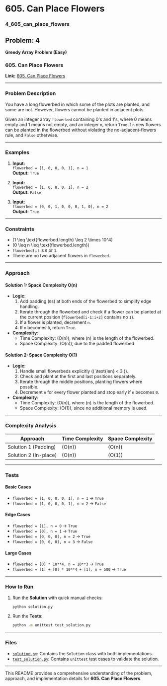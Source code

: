 # 605. Can Place Flowers
### 4_605_can_place_flowers

## Problem: 4  
**Greedy Array Problem (Easy)**  

### **605. Can Place Flowers**

**Link:** [605. Can Place Flowers](https://leetcode.com/problems/can-place-flowers/description/?envType=study-plan-v2&envId=leetcode-75)

---

### Problem Description

You have a long flowerbed in which some of the plots are planted, and some are not. However, flowers cannot be planted in adjacent plots.  

Given an integer array `flowerbed` containing 0's and 1's, where 0 means empty and 1 means not empty, and an integer `n`, return `True` if `n` new flowers can be planted in the flowerbed without violating the no-adjacent-flowers rule, and `False` otherwise.

---

### Examples

1. **Input:**  
   `flowerbed = [1, 0, 0, 0, 1], n = 1`  
   **Output:** `True`

2. **Input:**  
   `flowerbed = [1, 0, 0, 0, 1], n = 2`  
   **Output:** `False`

3. **Input:**  
   `flowerbed = [0, 0, 1, 0, 0, 0, 1, 0], n = 2`  
   **Output:** `True`

---

### Constraints

- \(1 \leq \text{flowerbed.length} \leq 2 \times 10^4\)
- \(0 \leq n \leq \text{flowerbed.length}\)
- `flowerbed[i]` is `0` or `1`.
- There are no two adjacent flowers in `flowerbed`.

---

### Approach

#### **Solution 1: Space Complexity O(n)**

- **Logic**:
  1. Add padding (`0`s) at both ends of the flowerbed to simplify edge handling.
  2. Iterate through the flowerbed and check if a flower can be planted at the current position (`flowerbed[i-1:i+2]` contains no `1`).
  3. If a flower is planted, decrement `n`.
  4. If `n` becomes `0`, return `True`.
- **Complexity**:
  - Time Complexity: \(O(n)\), where \(n\) is the length of the flowerbed.
  - Space Complexity: \(O(n)\), due to the padded flowerbed.

#### **Solution 2: Space Complexity O(1)**

- **Logic**:
  1. Handle small flowerbeds explicitly (\( \text{len} < 3 \)).
  2. Check and plant at the first and last positions separately.
  3. Iterate through the middle positions, planting flowers where possible.
  4. Decrement `n` for every flower planted and stop early if `n` becomes `0`.
- **Complexity**:
  - Time Complexity: \(O(n)\), where \(n\) is the length of the flowerbed.
  - Space Complexity: \(O(1)\), since no additional memory is used.

---

### Complexity Analysis

| Approach               | Time Complexity | Space Complexity |
|------------------------|-----------------|------------------|
| Solution 1 (Padding)   | \(O(n)\)        | \(O(n)\)         |
| Solution 2 (In-place)  | \(O(n)\)        | \(O(1)\)         |

---

### Tests

#### Basic Cases
- `flowerbed = [1, 0, 0, 0, 1], n = 1` → `True`
- `flowerbed = [1, 0, 0, 0, 1], n = 2` → `False`

#### Edge Cases
- `flowerbed = [1], n = 0` → `True`
- `flowerbed = [0], n = 1` → `True`
- `flowerbed = [0, 0, 0], n = 2` → `True`
- `flowerbed = [0, 0, 0], n = 3` → `False`

#### Large Cases
- `flowerbed = [0] * 10**4, n = 10**3` → `True`
- `flowerbed = [1] + [0] * 10**4 + [1], n = 500` → `True`

---

### How to Run

1. Run the **Solution** with quick manual checks:
   ```bash
   python solution.py
   ```

2. Run the **Tests**:
   ```bash
   python -m unittest test_solution.py
   ```

---

### Files

- [`solution.py`](./solution.py): Contains the `Solution` class with both implementations.
- [`test_solution.py`](./test_solution.py): Contains `unittest` test cases to validate the solution.

--- 

This README provides a comprehensive understanding of the problem, approach, and implementation details for **605. Can Place Flowers**.


